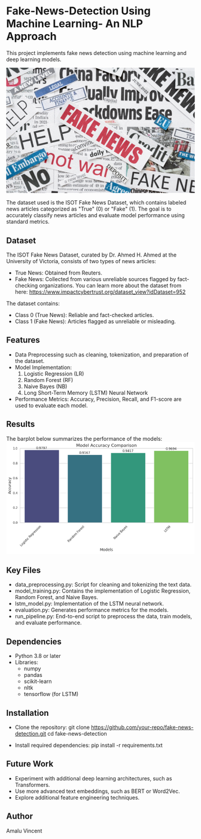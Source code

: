 # Fake-News-Detection Using Machine Learning- An NLP Approach
This project implements fake news detection using machine learning and deep learning models. 

![image alt](https://github.com/amaluvincent/Fake-News-Detection/blob/main/intro%20image.jpg?raw=true)

The dataset used is the ISOT Fake News Dataset, which contains labeled news articles categorized as "True" (0) or "Fake" (1). The goal is to accurately classify news articles and evaluate model performance using standard metrics.
## Dataset
The ISOT Fake News Dataset, curated by Dr. Ahmed H. Ahmed at the University of Victoria, consists of two types of news articles:

* True News: Obtained from Reuters.
* Fake News: Collected from various unreliable sources flagged by fact-checking organizations.
You can learn more about the dataset from here: https://www.impactcybertrust.org/dataset_view?idDataset=952 

The dataset contains:

* Class 0 (True News): Reliable and fact-checked articles.
* Class 1 (Fake News): Articles flagged as unreliable or misleading.
## Features
* Data Preprocessing such as cleaning, tokenization, and preparation of the dataset.
* Model Implementation:
  1. Logistic Regression (LR)
  2. Random Forest (RF)
  3. Naive Bayes (NB)
  4. Long Short-Term Memory (LSTM) Neural Network
* Performance Metrics: Accuracy, Precision, Recall, and F1-score are used to evaluate each model.
## Results
The barplot below summarizes the performance of the models:
![image alt](https://github.com/amaluvincent/Fake-News-Detection/blob/main/result%20comparison.png?raw=true)
## Key Files
* data_preprocessing.py: Script for cleaning and tokenizing the text data.
* model_training.py: Contains the implementation of Logistic Regression, Random Forest, and Naive Bayes.
* lstm_model.py: Implementation of the LSTM neural network.
* evaluation.py: Generates performance metrics for the models.
* run_pipeline.py: End-to-end script to preprocess the data, train models, and evaluate performance.
## Dependencies
* Python 3.8 or later
* Libraries:
     * numpy
     * pandas
     * scikit-learn
     * nltk
     * tensorflow (for LSTM)
## Installation
* Clone the repository:
git clone https://github.com/your-repo/fake-news-detection.git
cd fake-news-detection

* Install required dependencies:
pip install -r requirements.txt
## Future Work
* Experiment with additional deep learning architectures, such as Transformers.
* Use more advanced text embeddings, such as BERT or Word2Vec.
* Explore additional feature engineering techniques.
## Author
Amalu Vincent



